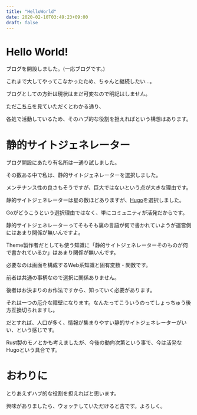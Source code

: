 ```yaml
---
title: "HelloWorld"
date: 2020-02-10T03:49:23+09:00
draft: false
---
```


# Hello World!
ブログを開設しました。(一応ブログです。)

これまで大してやってこなかったため、ちゃんと継続したい...。

ブログとしての方針は現状はまだ可変なので明記はしません。

ただ[こちら](https://ghsable.github.io/sunalog/about/)を見ていただくとわかる通り、

各処で活動しているため、そのハブ的な役割を担えればという構想はあります。

# 静的サイトジェネレーター
ブログ開設にあたり有名所は一通り試しました。

その数ある中で私は、静的サイトジェネレーターを選択しました。

メンテナンス性の良さもそうですが、巨大ではないという点が大きな理由です。

静的サイトジェネレーターは星の数ほどありますが、[Hugo](https://gohugo.io/)を選択しました。

Goがどうこうという選択理由ではなく、単にコミュニティが活発だからです。

静的サイトジェネレーターってそもそも裏の言語が何で書かれていようが運営側にはあまり関係が無いんですよ。

Theme製作者だとしても使う知識に「静的サイトジェネレーターそのものが何で書かれているか」はあまり関係が無いんです。

必要なのは画面を構成するWeb系知識と固有変数・関数です。

前者は共通の事柄なので選択に関係ありません。

後者はお決まりのお作法ですから、知っていく必要があります。

それは一つの厄介な障壁になります。なんたってこういうのってしょっちゅう後方互換切られますし。

だとすれば、人口が多く、情報が集まりやすい静的サイトジェネレーターがいい、という感じです。

Rust製のモノとかも考えましたが、今後の動向次第という事で、今は活発なHugoという具合です。

# おわりに

とりあえずハブ的な役割を担えればと思います。

興味がありましたら、ウォッチしていただけると吉です。よろしく。

